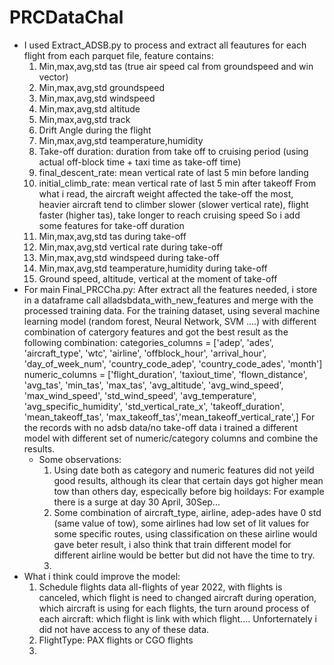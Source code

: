 # PRCDataChal
* I used Extract_ADSB.py to process and extract all feautures for each flight from each parquet file, feature contains:
   1. Min,max,avg,std tas (true air speed cal from groundspeed and win vector)
   2. Min,max,avg,std groundspeed
   3. Min,max,avg,std windspeed
   4. Min,max,avg,std altitude
   5. Min,max,avg,std track
   6. Drift Angle during the flight
   7. Min,max,avg,std teamperature,humidity
   8. Take-off duration: duration from take off to cruising period (using actual off-block time + taxi time as take-off time)
   9. final_descent_rate: mean vertical rate of last 5 min before landing
   10. initial_climb_rate: mean vertical rate of last 5 min after takeoff
From what i read, the aircraft weight affected the take-off the most, heavier aircraft tend to climber slower (slower vertical rate), flight faster (higher tas), take longer to reach cruising speed
So i add some features for take-off duration
  11. Min,max,avg,std tas during take-off
  12. Min,max,avg,std vertical rate during take-off
  13. Min,max,avg,std windspeed during take-off
  14. Min,max,avg,std teamperature,humidity during take-off
  15. Ground speed, altitude, vertical at the moment of take-off
* For main Final_PRCCha.py:
  After extract all the features needed, i store in a dataframe call alladsbdata_with_new_features and merge with the processed training data.
For the training dataset, using several machine learning model (random forest, Neural Network, SVM ....) with different combination of catergory features and got the best result as the following combination:
   categories_columns = ['adep', 'ades', 'aircraft_type', 'wtc', 'airline', 'offblock_hour', 'arrival_hour', 'day_of_week_num', 'country_code_adep', 'country_code_ades', 'month']
   numeric_columns = ['flight_duration', 'taxiout_time', 'flown_distance',
          'avg_tas', 'min_tas', 'max_tas', 'avg_altitude', 'avg_wind_speed', 'max_wind_speed', 'std_wind_speed', 'avg_temperature',
          'avg_specific_humidity', 'std_vertical_rate_x', 'takeoff_duration',
          'mean_takeoff_tas', 'max_takeoff_tas','mean_takeoff_vertical_rate',]
  For the records with no adsb data/no take-off data i trained a different model with different set of numeric/category columns and combine the results.
  * Some observations:
       1. Using date both as category and numeric features did not yeild good results, although its clear that certain days got higher mean tow than others day, especically before big hoildays: For example there is a surge at day 30 April, 30Sep...
       2. Some combination of aircraft_type, airline, adep-ades have 0 std (same value of tow), some airlines had low set of lit values for some specific routes, using classification on these airline would gave beter result, i also think that train different model for different airline would be better but did not have the time to try.
       3. 
 * What i think could improve the model:
      1. Schedule flights data all-flights of year 2022, with flights is canceled, which flight is need to changed aircraft during operation, which aircraft is using for each flights, the turn around process of each aircraft: which flight is link with which flight.... Unforternately i did not have access to any of these data.
      2. FlightType: PAX flights or CGO flights
      3. 
